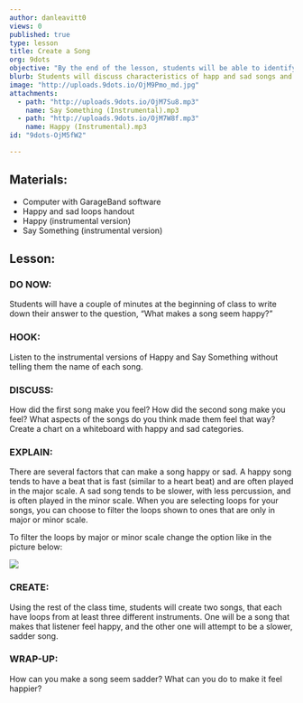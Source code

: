 ```yaml
---
author: danleavitt0
views: 0
published: true
type: lesson
title: Create a Song
org: 9dots
objective: "By the end of the lesson, students will be able to identify the difference between a happy song and a sad song, and create two original songs using the GarageBand loops one happy and one sad."
blurb: Students will discuss characteristics of happ and sad songs and then compose two original songs that evoke those emotions.
image: "http://uploads.9dots.io/OjM9Pmo_md.jpg"
attachments: 
  - path: "http://uploads.9dots.io/OjM7Su8.mp3"
    name: Say Something (Instrumental).mp3
  - path: "http://uploads.9dots.io/OjM7W8f.mp3"
    name: Happy (Instrumental).mp3
id: "9dots-OjM5fW2"

---
```


## Materials:

- Computer with GarageBand software
- Happy and sad loops handout
- Happy (instrumental version)
- Say Something (instrumental version)

## Lesson:

### DO NOW:
Students will have a couple of minutes at the beginning of class to write down their answer to the question, “What makes a song seem happy?”

### HOOK:
Listen to the instrumental versions of Happy and Say Something without telling them the name of each song.

### DISCUSS:
How did the first song make you feel? How did the second song make you feel? What aspects of the songs do you think made them feel that way? Create a chart on a whiteboard with happy and sad categories.

### EXPLAIN:
There are several factors that can make a song happy or sad. A happy song tends to have a beat that is fast (similar to a heart beat) and are often played in the major scale. A sad song tends to be slower, with less percussion, and is often played in the minor scale. When you are selecting loops for your songs, you can choose to filter the loops shown to ones that are only in major or minor scale.

To filter the loops by major or minor scale change the option like in the picture below:

![](http://uploads.9dots.io/OjM81PS_md.jpg) 

### CREATE:
Using the rest of the class time, students will create two songs, that each have loops from at least three different instruments. One will be a song that makes that listener feel happy, and the other one will attempt to be a slower, sadder song.

### WRAP-UP:
How can you make a song seem sadder? What can you do to make it feel happier?
